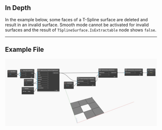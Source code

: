 ## In Depth
In the example below, some faces of a T-Spline surface are deleted and result in an invalid surface. Smooth mode cannot be activated for invalid surfaces and the result of `TSplineSurface.IsExtractable` node shows `false`.
___
## Example File

![TSplineSurface.IsExtractable](./Autodesk.DesignScript.Geometry.TSpline.TSplineSurface.IsExtractable_img.jpg)